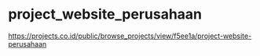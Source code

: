 # project_website_perusahaan
https://projects.co.id/public/browse_projects/view/f5ee1a/project-website-perusahaan

